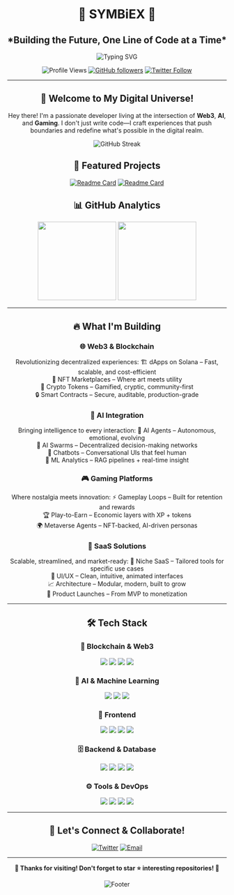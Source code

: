 <!-- WALLET-LINKING-BEGIN
{
  "lastUpdated": "2025-06-01T02:37:19.517Z",
  "wallets": [
    {
      "chain": "ethereum",
      "address": "0x79e661175b85952058117c45f2dCA0f76f9052B3"
    },
    {
      "chain": "solana",
      "address": "8jN1XtgiuWeyNjzysYVqGZ1mPAG37sjmuCTnENz66wrs"
    }
  ]
}
WALLET-LINKING-END -->
<div align="center">
 <h1>👾 SYMBiEX 👾</h1>
<h2>*Building the Future, One Line of Code at a Time*</h2>

<div align="center">
  
  ![Typing SVG](https://readme-typing-svg.herokuapp.com?font=Fira+Code&size=22&pause=1000&color=00F7FF&center=true&vCenter=true&width=600&lines=Web3+Developer+%F0%9F%94%97;AI+Engineer+%F0%9F%A4%96;Game+Creator+%F0%9F%8E%AE;Innovation+Catalyst+%E2%9A%A1)
  
  ![Profile Views](https://komarev.com/ghpvc/?username=symbaiex&color=blueviolet&style=flat-square&label=Profile+Views)
  [![GitHub followers](https://img.shields.io/github/followers/symbaiex?style=social)](https://github.com/symbaiex)
  [![Twitter Follow](https://img.shields.io/twitter/follow/symbiex?style=social)](https://twitter.com/symbiex)
  
</div>

---

## 🚀 **Welcome to My Digital Universe!**


Hey there! I'm a passionate developer living at the intersection of **Web3**, **AI**, and **Gaming**. I don't just write code—I craft experiences that push boundaries and redefine what's possible in the digital realm.

<div align="center">
  <img src="https://github-readme-streak-stats.herokuapp.com/?user=symbaiex&theme=tokyonight&hide_border=true" alt="GitHub Streak" />
</div>


## 🌟 **Featured Projects**

<div align="center">

[![Readme Card](https://github-readme-stats.vercel.app/api/pin/?username=symbaiex&repo=SYMBaiEX&theme=tokyonight&hide_border=true)](https://github.com/symbaiex/symbaiex)
[![Readme Card](https://github-readme-stats.vercel.app/api/pin/?username=symbaiex&repo=SYMindX&theme=tokyonight&hide_border=true)](https://github.com/symbaiex/symindx)

</div>

## 📊 **GitHub Analytics**

<div align="center">
      <img height="180em" src="https://github-readme-activity-graph.vercel.app/graph?username=symbaiex&theme=tokyo-night&hide_border=true" />
  <img height="180em" src="https://github-readme-stats.vercel.app/api/top-langs/?username=symbaiex&layout=compact&theme=tokyonight&hide_border=true&count_private=true" />

</div>

---
## 🔥 What I'm Building

### 🌐 Web3 & Blockchain  
 Revolutionizing decentralized experiences:
🏗️ dApps on Solana – Fast, scalable, and cost-efficient  
🎨 NFT Marketplaces – Where art meets utility  
💎 Crypto Tokens – Gamified, cryptic, community-first  
🔒 Smart Contracts – Secure, auditable, production-grade

### 🤖 AI Integration  
Bringing intelligence to every interaction:
🧠 AI Agents – Autonomous, emotional, evolving  
🔗 AI Swarms – Decentralized decision-making networks  
💬 Chatbots – Conversational UIs that feel human  
🎯 ML Analytics – RAG pipelines + real-time insight

### 🎮 Gaming Platforms  
Where nostalgia meets innovation:
⚡ Gameplay Loops – Built for retention and rewards  
🏆 Play-to-Earn – Economic layers with XP + tokens  
🌍 Metaverse Agents – NFT-backed, AI-driven personas

### 💼 SaaS Solutions  
Scalable, streamlined, and market-ready:
🎯 Niche SaaS – Tailored tools for specific use cases  
🎨 UI/UX – Clean, intuitive, animated interfaces  
📈 Architecture – Modular, modern, built to grow  
🚀 Product Launches – From MVP to monetization

---

## 🛠️ Tech Stack

<div align="center">

### 🧱 Blockchain & Web3  
<img src="https://img.shields.io/badge/Solana-9945FF?style=flat-square&logo=solana&logoColor=white" />
<img src="https://img.shields.io/badge/Rust-000000?style=flat-square&logo=rust&logoColor=white" />
<img src="https://img.shields.io/badge/Web3.js-F16822?style=flat-square&logo=web3.js&logoColor=white" />
<img src="https://img.shields.io/badge/Anchor-000000?style=flat-square&logo=anchor&logoColor=white" />

<br/>

### 🧠 AI & Machine Learning  
<img src="https://img.shields.io/badge/OpenAI-412991?style=flat-square&logo=openai&logoColor=white" />
<img src="https://img.shields.io/badge/TensorFlow-FF6F00?style=flat-square&logo=tensorflow&logoColor=white" />
<img src="https://img.shields.io/badge/Python-3776AB?style=flat-square&logo=python&logoColor=white" />

<br/>

### 🎨 Frontend  
<img src="https://img.shields.io/badge/React-20232A?style=flat-square&logo=react&logoColor=61DAFB" />
<img src="https://img.shields.io/badge/Next.js-000000?style=flat-square&logo=next.js&logoColor=white" />
<img src="https://img.shields.io/badge/Flutter-02569B?style=flat-square&logo=flutter&logoColor=white" />
<img src="https://img.shields.io/badge/Tailwind_CSS-38B2AC?style=flat-square&logo=tailwind-css&logoColor=white" />

<br/>

### 🗄️ Backend & Database  
<img src="https://img.shields.io/badge/Node.js-43853D?style=flat-square&logo=node.js&logoColor=white" />
<img src="https://img.shields.io/badge/Supabase-3ECF8E?style=flat-square&logo=supabase&logoColor=white" />
<img src="https://img.shields.io/badge/Firebase-039BE5?style=flat-square&logo=firebase&logoColor=white" />
<img src="https://img.shields.io/badge/Express.js-404D59?style=flat-square&logo=express&logoColor=white" />

<br/>

### ⚙️ Tools & DevOps  
<img src="https://img.shields.io/badge/Docker-2496ED?style=flat-square&logo=docker&logoColor=white" />
<img src="https://img.shields.io/badge/Git-F05032?style=flat-square&logo=git&logoColor=white" />
<img src="https://img.shields.io/badge/VS_Code-0078D4?style=flat-square&logo=visual%20studio%20code&logoColor=white" />
<img src="https://img.shields.io/badge/Postman-FF6C37?style=flat-square&logo=postman&logoColor=white" />

</div>

---



## 🤝 **Let's Connect & Collaborate!**

<div align="center">
  
  [![Twitter](https://img.shields.io/badge/Twitter-1DA1F2?style=for-the-badge&logo=twitter&logoColor=white)](https://www.x.com/symbiex)
  [![Email](https://img.shields.io/badge/Email-D14836?style=for-the-badge&logo=gmail&logoColor=white)](mailto:solsymbaiex@gmail.com)
  
</div>

---

<div align="center">
  

  
  **🌟 Thanks for visiting! Don't forget to star ⭐ interesting repositories! 🌟**
  
  ![Footer](https://capsule-render.vercel.app/api?type=waving&color=gradient&height=100&section=footer)
  
</div>

</div>
